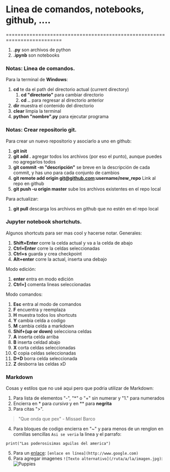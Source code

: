 # Linea de comandos, notebooks, github, ....
=========================================================================

1. **.py** son archivos de python
2. **.ipynb** son notebooks

### Notas: Linea de comandos.

Para la terminal de **Windows**:
1. **cd** te da el path del directorio actual (current directory)
    1. **cd "directorio"** para cambiar directorio
    2. **cd ..** para regresar al directorio anterior
2. **dir** muestra el contenido del directorio
3. **clear** limpia la terminal
4. **python "nombre".py** para ejecutar programa

### Notas: Crear repositorio git.

Para crear un nuevo repositorio y asociarlo a uno en github:
1. **git init**
2. **git add .** agregar todos los archivos (por eso el punto), aunque puedes no agregarlos todos
3. **git commit -m "descripción"** se breve en la descripción de cada commit, y has uno para cada conjunto de cambios
4. **git remote add origin git@github.com:username/new_repo** Link al repo en github
5. **git push -u origin master** sube los archivos existentes en el repo local

Para actualizar:
1. **git pull** descarga los archivos en github que no estén en el repo local

### Jupyter notebook shortchuts.
Algunos shortcuts para ser mas cool y hacerse notar. Generales:

1. **Shift+Enter** corre la celda actual y va a la celda de abajo
2. **Ctrl+Enter** corre la celdas seleccionadas
3. **Ctrl+s** guarda y crea checkpoint
4. **Alt+enter** corre la actual, inserta una debajo

Modo edición:
1. **enter** entra en modo edición
2. **Ctrl+]** comenta lineas seleccionadas

Modo comandos:
1. **Esc** entra al modo de comandos
2. **F** encuentra y reemplaza
3. **H** muestra todos los shortcuts
4. **Y** cambia celda a codigo
5. **M** cambia celda a markdown
6. **Shif+(up or down)** selecciona celdas
7. **A** inserta celda arriba
8. **B** inserta celdad abajo
9. **X** corta celdas seleccionadas
10. **C** copia celdas seleccionadas
11. **D+D** borra celda seleccionada
12. **Z** desborra las celdas xD

### Markdown

Cosas y estilos que no usé aqui pero que podria utilizar de Markdown:
1. Para lista de elementos "-", "*" o "+" sin numerar y "1." para numerados
2. Encierra en * para *cursiva* y en ** para **negrita**
3. Para citas ">".
> "Que onda que pex" - Missael Barco
4. Para bloques de codigo encierra en "~" y para menos de un renglon en comillas sencillas `Asi se veria` la linea y el parrafo:
~~~ 
print("Las poderosisimas aguilas del america")
~~~
5. Para un [enlace](http://www.google.com): `[enlace en línea](http://www.google.com)`
6. Para agregar imagenes `![Texto alternativo](/ruta/a/la/imagen.jpg)`:
![Puppies](https://i.ytimg.com/vi/mRf3-JkwqfU/hqdefault.jpg)